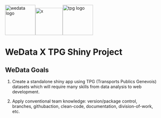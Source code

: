 <img src="https://wedata.ch/images/me.png" alt="wedata logo" height="100"/><img src="https://github.com/user-attachments/assets/15988c7a-28ea-44a7-a617-c096a982c695" alt="x" height="90"/><img src="https://s3-eu-central-1.amazonaws.com/aws-ec2-eu-central-1-opendatasoft-staticfileset/tpg/logo?tstamp=16667914182042198" alt="tpg logo" height="100"/>

# WeData X TPG Shiny Project

## WeData Goals

1. Create a standalone shiny app using TPG (Transports Publics Genevois) datasets which will require many skills from data analysis to web development.

2. Apply conventional team knowledge: version/package control, branches, githubaction, clean-code, documentation, division-of-work, etc.
